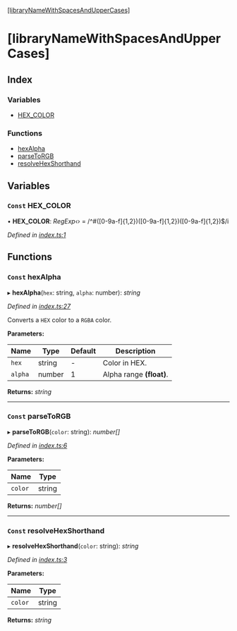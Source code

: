 [[libraryNameWithSpacesAndUpperCases]](README.md)

# [libraryNameWithSpacesAndUpperCases]

## Index

### Variables

* [HEX_COLOR](README.md#const-hex_color)

### Functions

* [hexAlpha](README.md#const-hexalpha)
* [parseToRGB](README.md#const-parsetorgb)
* [resolveHexShorthand](README.md#const-resolvehexshorthand)

## Variables

### `Const` HEX_COLOR

• **HEX_COLOR**: *RegExp‹›* =  /^#([0-9a-f]{1,2})([0-9a-f]{1,2})([0-9a-f]{1,2})$/i

*Defined in [index.ts:1](https://github.com/iagobelo/parse-hex-to-rgba/blob/3a25836/src/index.ts#L1)*

## Functions

### `Const` hexAlpha

▸ **hexAlpha**(`hex`: string, `alpha`: number): *string*

*Defined in [index.ts:27](https://github.com/iagobelo/parse-hex-to-rgba/blob/3a25836/src/index.ts#L27)*

Converts a `HEX` color to a `RGBA` color.

**Parameters:**

Name | Type | Default | Description |
------ | ------ | ------ | ------ |
`hex` | string | - | Color in HEX. |
`alpha` | number | 1 | Alpha range **(float)**.  |

**Returns:** *string*

___

### `Const` parseToRGB

▸ **parseToRGB**(`color`: string): *number[]*

*Defined in [index.ts:6](https://github.com/iagobelo/parse-hex-to-rgba/blob/3a25836/src/index.ts#L6)*

**Parameters:**

Name | Type |
------ | ------ |
`color` | string |

**Returns:** *number[]*

___

### `Const` resolveHexShorthand

▸ **resolveHexShorthand**(`color`: string): *string*

*Defined in [index.ts:3](https://github.com/iagobelo/parse-hex-to-rgba/blob/3a25836/src/index.ts#L3)*

**Parameters:**

Name | Type |
------ | ------ |
`color` | string |

**Returns:** *string*
